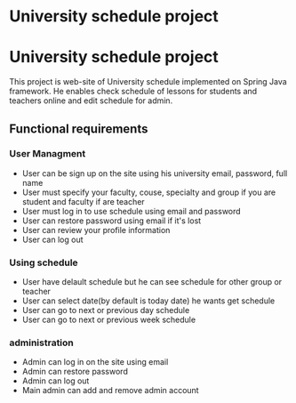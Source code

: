 # University schedule project

# University schedule project

This project is web-site of University schedule implemented on Spring Java framework. He enables check schedule of lessons for students and teachers online and edit schedule for admin.

## Functional requirements

### User Managment
- User can be sign up on the site using his university email, password, full name
- User must specify your faculty, couse, specialty and group if you are student and faculty if are teacher
- User must log in to use schedule using email and password
- User can restore password using email if it's lost
- User can review your profile information
- User can log out

### Using schedule
- User have delault schedule but he can see schedule for other group or teacher
- User can select date(by default is today date) he wants get schedule
- User can go to next or previous day schedule
- User can go to next or previous week schedule

### administration
- Admin can log in on the site using email
- Admin can restore password
- Admin can log out
- Main admin can add and remove admin account


